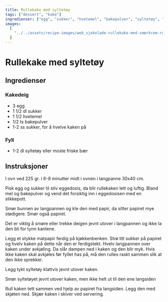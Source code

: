 ```yaml
---
title: Rullekake med syltetøy
tags: ["dessert", "kake"]
ingredienser: ["egg", "sukker", "hvetemel", "bakepulver", "syltetøy", "bær"]
images:
  [
    "../../assets/recipe-images/web_sjokolade-rullekake-med-smørkrem-rullekake-med-syltetøy.jpg",
  ]
---
```


# Rullekake med syltetøy

## Ingredienser

### Kakedeig

- 3 egg
- 1 1/2 dl sukker
- 1 1/2 hvetemel
- 1/2 ts bakepulver
- 1-2 ss sukker, for å hvelve kaken på

### Fyll

- 1-2 dl syltetøy eller moste friske bær

## Instruksjoner

I ovn ved 225 gr. i 6-8 minutter midt i ovnen i langpanne 30x40 cm.

Pisk egg og sukker til stiv eggedosis, da blir rullekaken lett og luftig. Bland mel og bakepulver og vend det forsiktig inn i eggedosisen med en slikkepott.

Smør bunnen av langpannen og kle den med papir, da sitter papiret mye stødigere. Smør også papiret.

Det er viktig å smøre eller trekke deigen jevnt utover i langpannen og ikke la den bli for tynn kantene.

Legg et stykke matpapir ferdig på kjøkkenbenken. Strø litt sukker på papiret og hvelv kaken på dette når den er ferdigstekt. Hvelv langpannen over kaken under avkjøling. Da slår dampen ned i kaken og den blir myk. Hvis ikke kaken skal avkjøles før fyllet has på, må den rulles raskt sammen slik at den ikke sprekker.

Legg tykt syltetøy klattvis jevnt utover kaken.

Smør syltetøyet jevnt utover kaken, men ikke helt ut til den ene langsiden

Rull kaken tett sammen ved hjelp av papiret fra langsiden. Legg den med skjøten ned. Skjær kaken i skiver ved servering.

